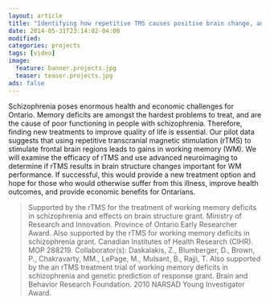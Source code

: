 ```yaml
---
layout: article
title: "Identifying how repetitive TMS causes positive brain change, and the genetic predictors of such change."
date: 2014-05-31T23:14:02-04:00
modified:
categories: projects
tags: [video]
image:
  feature: banner.projects.jpg
  teaser: teaser.projects.jpg
ads: false
---
```


Schizophrenia poses enormous health and economic challenges for Ontario. Memory deficits are amongst the hardest problems to treat, and are the cause of poor functioning in people with schizophrenia. Therefore, finding new treatments to improve quality of life is essential. Our pilot data suggests that using repetitive transcranial magnetic stimulation (rTMS) to stimulate frontal brain regions leads to gains in working memory (WM). We will examine the efficacy of rTMS and use advanced neuroimaging to determine if rTMS results in brain structure changes important for WM performance. If successful, this would provide a new treatment option and hope for those who would otherwise suffer from this illness, improve health outcomes, and provide economic benefits for Ontarians.

> Supported by the rTMS for the treatment of working memory deficits in schizophrenia and effects on brain structure grant. Ministry of Research and Innovation. Province of Ontario Early Researcher Award.
> Also supported by the rTMS for working memory deficits in schizophrenia grant. Canadian Institutes of Health Research (CIHR). MOP 288219. Collaborator(s): Daskalakis, Z., Blumberger, D., Brown, P., Chakravarty, MM., LePage, M., Mulsant, B., Rajji, T.
> Also supported by the an rTMS treatment trial of working memory deficits in schizophrenia and genetic prediction of response grant. Brain and Behavior Research Foundation. 2010 NARSAD Young Investigator Award.

